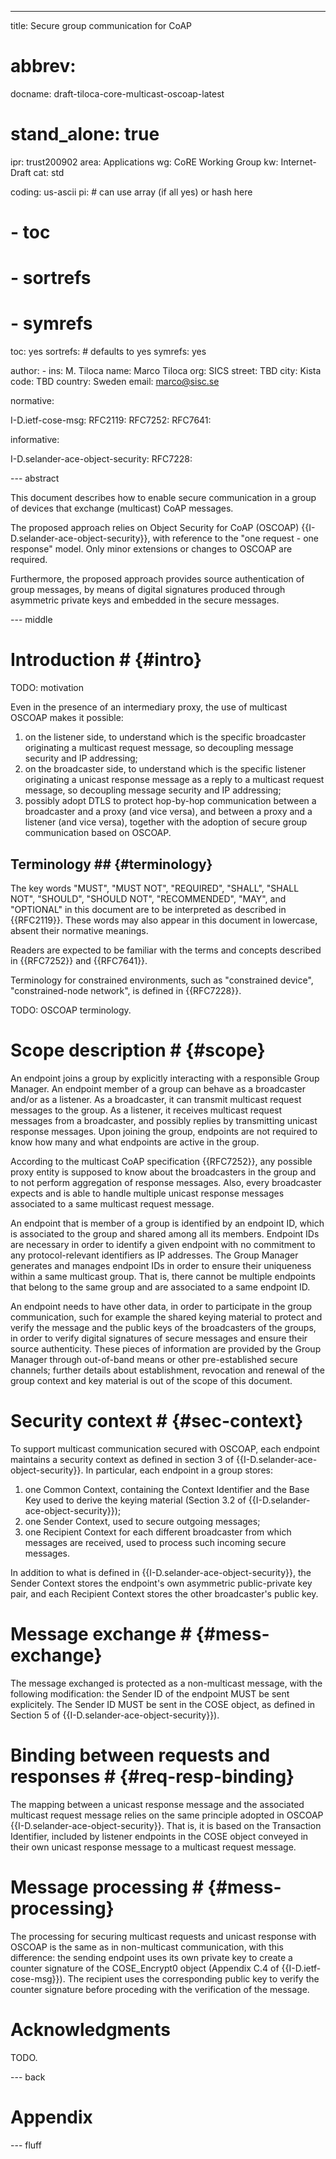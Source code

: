 ---
title: Secure group communication for CoAP
# abbrev: 
docname: draft-tiloca-core-multicast-oscoap-latest

# stand_alone: true

ipr: trust200902
area: Applications
wg: CoRE Working Group
kw: Internet-Draft
cat: std

coding: us-ascii
pi:    # can use array (if all yes) or hash here
#  - toc
#  - sortrefs
#  - symrefs
  toc: yes
  sortrefs:   # defaults to yes
  symrefs: yes

author:
      -
        ins: M. Tiloca
        name: Marco Tiloca
        org: SICS
        street: TBD
        city: Kista
        code: TBD
        country: Sweden
        email: marco@sisc.se

normative:

  I-D.ietf-cose-msg:
  RFC2119:
  RFC7252:
  RFC7641:

informative:

  I-D.selander-ace-object-security:
  RFC7228:

--- abstract

This document describes how to enable secure communication in a group of devices that exchange (multicast) CoAP messages.

The proposed approach relies on Object Security for CoAP (OSCOAP) {{I-D.selander-ace-object-security}}, with reference to the "one request - one response" model. Only minor extensions or changes to OSCOAP are required.

Furthermore, the proposed approach provides source authentication of group messages, by means of digital signatures produced through asymmetric private keys and embedded in the secure messages.


--- middle

# Introduction # {#intro}

TODO: motivation

Even in the presence of an intermediary proxy, the use of multicast OSCOAP makes it possible:

1. on the listener side, to understand which is the specific broadcaster originating a multicast request message, so decoupling message security and IP addressing;
2. on the broadcaster side, to understand which is the specific listener originating a unicast response message as a reply to a multicast request message, so decoupling message security and IP addressing;
3. possibly adopt DTLS to protect hop-by-hop communication between a broadcaster and a proxy (and vice versa), and between a proxy and a listener (and vice versa), together with the adoption of secure group communication based on OSCOAP.

## Terminology ## {#terminology}

The key words "MUST", "MUST NOT", "REQUIRED", "SHALL", "SHALL NOT", "SHOULD", "SHOULD NOT", "RECOMMENDED", "MAY", and "OPTIONAL" in this document are to be interpreted as described in {{RFC2119}}. These words may also appear in this document in lowercase, absent their normative meanings.

Readers are expected to be familiar with the terms and concepts described in {{RFC7252}} and {{RFC7641}}.

Terminology for constrained environments, such as "constrained device", "constrained-node network", is defined in {{RFC7228}}.

TODO: OSCOAP terminology.

# Scope description # {#scope}

An endpoint joins a group by explicitly interacting with a responsible Group Manager. An endpoint member of a group can behave as a broadcaster and/or as a listener. As a broadcaster, it can transmit multicast request messages to the group. As a listener, it receives multicast request messages from a broadcaster, and possibly replies by transmitting unicast response messages. Upon joining the group, endpoints are not required to know how many and what endpoints are active in the group.

According to the multicast CoAP specification {{RFC7252}}, any possible proxy entity is supposed to know about the broadcasters in the group and to not perform aggregation of response messages. Also, every broadcaster expects and is able to handle multiple unicast response messages associated to a same multicast request message.

An endpoint that is member of a group is identified by an endpoint ID, which is associated to the group and shared among all its members.
Endpoint IDs are necessary in order to identify a given endpoint with no commitment to any protocol-relevant identifiers as IP addresses. The Group Manager generates and manages endpoint IDs in order to ensure their uniqueness within a same multicast group. That is, there cannot be multiple endpoints that belong to the same group and are associated to a same endpoint ID.

An endpoint needs to have other data, in order to participate in the group communication, such for example the shared keying material to protect and verify the message and the public keys of the broadcasters of the groups, in order to verify digital signatures of secure messages and ensure their source authenticity. These pieces of information are provided by the Group Manager through out-of-band means or other pre-established secure channels; further details about establishment, revocation and renewal of the group context and key material is out of the scope of this document.

# Security context # {#sec-context}

To support multicast communication secured with OSCOAP, each endpoint maintains a security context as defined in section 3 of {{I-D.selander-ace-object-security}}. In particular, each endpoint in a group stores:

1. one Common Context, containing the Context Identifier and the Base Key used to derive the keying material (Section 3.2 of {{I-D.selander-ace-object-security}});
2. one Sender Context, used to secure outgoing messages;
3. one Recipient Context for each different broadcaster from which messages are received, used to process such incoming secure messages.

In addition to what is defined in {{I-D.selander-ace-object-security}}, the Sender Context stores the endpoint's own asymmetric public-private key pair, and each Recipient Context stores the other broadcaster's public key.

# Message exchange # {#mess-exchange}

The message exchanged is protected as a non-multicast message, with the following modification: the Sender ID of the endpoint MUST be sent explicitely. The Sender ID MUST be sent in the COSE object, as defined in Section 5 of {{I-D.selander-ace-object-security}}).

# Binding between requests and responses # {#req-resp-binding}

The mapping between a unicast response message and the associated multicast request message relies on the same principle adopted in OSCOAP {{I-D.selander-ace-object-security}}. That is, it is based on the Transaction Identifier, included by listener endpoints in the COSE object conveyed in their own unicast response message to a multicast request message.

# Message processing  # {#mess-processing} 

The processing for securing multicast requests and unicast response with OSCOAP is the same as in non-multicast communication, with this difference: the sending endpoint uses its own private key to create a counter signature of the COSE_Encrypt0 object (Appendix C.4 of {{I-D.ietf-cose-msg}}). The recipient uses the corresponding public key to verify the counter signature before proceding with the verification of the message.

# Acknowledgments #

TODO.

--- back

# Appendix #



--- fluff



